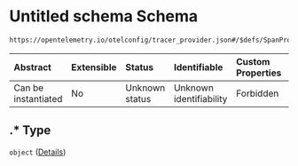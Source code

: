 # Untitled schema Schema

```txt
https://opentelemetry.io/otelconfig/tracer_provider.json#/$defs/SpanProcessor/patternProperties/.*
```



| Abstract            | Extensible | Status         | Identifiable            | Custom Properties | Additional Properties | Access Restrictions | Defined In                                                                       |
| :------------------ | :--------- | :------------- | :---------------------- | :---------------- | :-------------------- | :------------------ | :------------------------------------------------------------------------------- |
| Can be instantiated | No         | Unknown status | Unknown identifiability | Forbidden         | Allowed               | none                | [tracer\_provider.json\*](../schema/tracer_provider.json "open original schema") |

## .\* Type

`object` ([Details](tracer_provider-defs-spanprocessor-patternproperties-.md))
